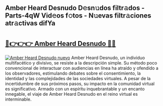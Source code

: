 ## Amber Heard Desnudo D𝚎sn𝚞dos filtr𝚊dos - Parts-4qW Vid𝚎os f𝚘tos - N𝚞evas filtr𝚊ciones atr𝚊ctivas difYa

# <h2><a href="http://mb4wvg.tromn.icu/?c=Amber+Heard+Desnudo">🔗👉👉👉 Amber Heard Desnudo 🔗🔗</a></h2>

[![Amber Heard Desnudo nuevo](https://i.imgur.com/pEAQMta.gif)](http://mb4wvg.tromn.icu/?c=Amber+Heard+Desnudo)
Amber Heard Desnudo, un individuo multifacético y divisivo, se resiste a la descripción simple. Su método poco convencional de interactuar con audiencias en línea ha atraído y ofendido a los observadores, estimulando debates sobre el consentimiento, la identidad y las complejidades de las sociedades virtuales. A pesar de la incertidumbre de sus próximos pasos, su impacto en la comunidad virtual es significativo. Armado con un espíritu inquebrantable y un encanto innegable, el viaje de Amber Heard Desnudo en el reino virtual es interminable.
